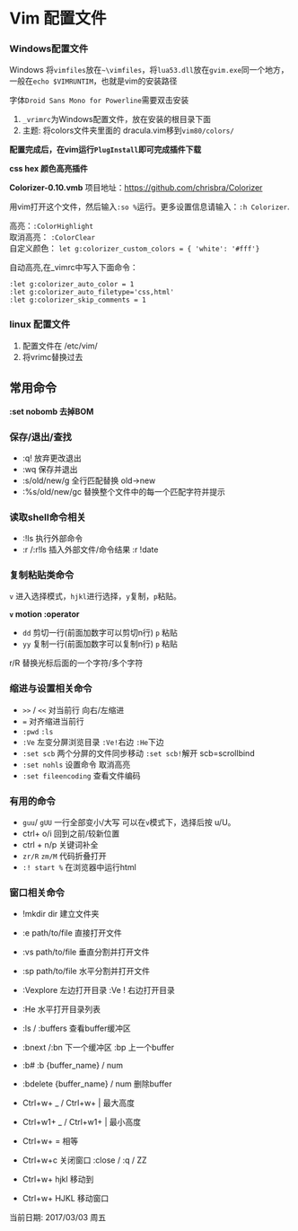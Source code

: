 # Vim 配置文件 

### Windows配置文件

Windows  将`vimfiles`放在`~\vimfiles`，将`lua53.dll`放在`gvim.exe`同一个地方，一般在`echo $VIMRUNTIM`，也就是vim的安装路径

字体`Droid Sans Mono for Powerline`需要双击安装

1. `_vrimrc`为Windows配置文件，放在安装的根目录下面
2. 主题: 将colors文件夹里面的 dracula.vim移到`vim80/colors/`

**配置完成后，在vim运行`PlugInstall`即可完成插件下载**


**css hex 颜色高亮插件**

**Colorizer-0.10.vmb**
项目地址：https://github.com/chrisbra/Colorizer

用vim打开这个文件，然后输入`:so %`运行。更多设置信息请输入：`:h Colorizer`.

高亮：`:ColorHighlight`    
取消高亮： `:ColorClear`    
自定义颜色： `let g:colorizer_custom_colors = { 'white': '#fff'}`    

自动高亮,在_vimrc中写入下面命令：

```vim
:let g:colorizer_auto_color = 1
:let g:colorizer_auto_filetype='css,html'
:let g:colorizer_skip_comments = 1
```

### linux 配置文件

1. 配置文件在 /etc/vim/
2. 将vrimc替换过去



## 常用命令

**:set nobomb 去掉BOM**

### 保存/退出/查找

- :q! 放弃更改退出
- :wq 保存并退出
- :s/old/new/g 全行匹配替换 old->new
- :%s/old/new/gc 替换整个文件中的每一个匹配字符并提示

### 读取shell命令相关

- :!ls 执行外部命令
- :r <filename> /:r!ls 插入外部文件/命令结果 :r !date

### 复制粘贴类命令
`v` 进入选择模式，`hjkl`进行选择，`y`复制，`p`粘贴。

**`v` motion :operator**

- `dd` 剪切一行(前面加数字可以剪切n行)  `p` 粘贴
- `yy` 复制一行(前面加数字可以复制n行)  `p` 粘贴

r/R 替换光标后面的一个字符/多个字符

### 缩进与设置相关命令

- `>>` / `<<` 对当前行 向右/左缩进
- `=` 对齐缩进当前行
- `:pwd` `:ls` 
- `:Ve` 左变分屏浏览目录 `:Ve!`右边 `:He`下边
- `:set scb` 两个分屏的文件同步移动 `:set scb!`解开  scb=scrollbind
- `:set nohls`  设置命令 取消高亮
- `:set fileencoding` 查看文件编码

### 有用的命令
- `guu`/ `gUU` 一行全部变小/大写 可以在`v`模式下，选择后按 u/U。
- ctrl+ o/i 回到之前/较新位置
- ctrl + n/p 关键词补全
- `zr/R` `zm/M` 代码折叠打开 
- `:! start %` 在浏览器中运行html

### 窗口相关命令

- !mkdir dir 建立文件夹
- :e path/to/file 直接打开文件
- :vs path/to/file 垂直分割并打开文件
- :sp path/to/file 水平分割并打开文件
- :Vexplore 左边打开目录 :Ve ! 右边打开目录
- :He 水平打开目录列表

- :ls / :buffers 查看buffer缓冲区
- :bnext /:bn  下一个缓冲区 :bp 上一个buffer
- :b#  :b {buffer_name} / num 
- :bdelete {buffer_name} / num 删除buffer

- Ctrl+w+ _ / Ctrl+w+ | 最大高度
- Ctrl+w1+ _ / Ctrl+w1+ | 最小高度
- Ctrl+w+ = 相等
- Ctrl+w+c 关闭窗口 :close / :q / ZZ
- Ctrl+w+ hjkl 移动到
- Ctrl+w+ HJKL 移动窗口




当前日期: 2017/03/03 周五 
